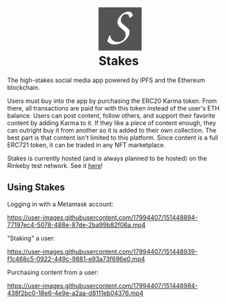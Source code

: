 <h1 align="center">
    <img width="100" height="100" src="packages/client/public/logo192.png" alt=""><br>
    Stakes
</h1>

The high-stakes social media app powered by IPFS and the Ethereum blockchain.

Users must buy into the app by purchasing the ERC20 Karma token. From there, all transactions are paid for with this token instead of the user's ETH balance. Users can post content, follow others, and support their favorite content by adding Karma to it. If they like a piece of content enough, they can outright buy it from another so it is added to their own collection. The best part is that content isn't limited to this platform. Since content is a full ERC721 token, it can be traded in any NFT marketplace. 

Stakes is currently hosted (and is always planned to be hosted) on the Rinkeby test network. See it [here](https://stakes.chrishughesdev.com)!

## Using Stakes
Logging in with a Metamask account:

https://user-images.githubusercontent.com/17994407/151448894-77197ec4-5078-488e-87de-2ba99b82f06a.mp4

"Staking" a user:

https://user-images.githubusercontent.com/17994407/151448939-f1c468c5-0922-449c-9881-e93a73f696e0.mp4

Purchasing content from a user:

https://user-images.githubusercontent.com/17994407/151448984-438f2bc0-18e6-4e9e-a2aa-d8111eb04376.mp4

